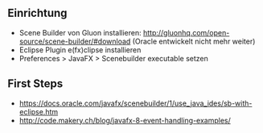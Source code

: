 ## Einrichtung
 * Scene Builder von Gluon installieren: http://gluonhq.com/open-source/scene-builder/#download (Oracle entwickelt nicht mehr weiter)
 * Eclipse Plugin e(fx)clipse installieren
 * Preferences > JavaFX > Scenebuilder executable setzen

## First Steps
 * https://docs.oracle.com/javafx/scenebuilder/1/use_java_ides/sb-with-eclipse.htm
 * http://code.makery.ch/blog/javafx-8-event-handling-examples/

